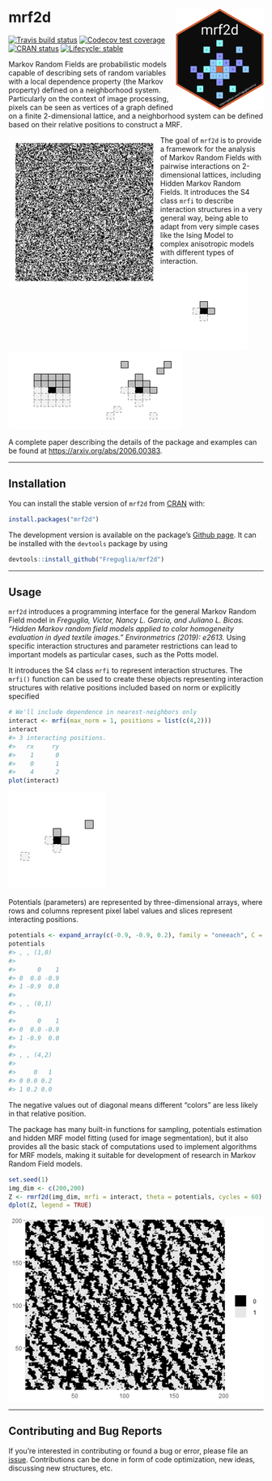 
<!-- README.md is generated from README.Rmd. Please edit that file -->

# mrf2d <a href='https://github.com/Freguglia/mrf2d'><img src='man/figures/logo.png' align="right" height="200" /></a>

<!-- badges: start -->

[![Travis build
status](https://travis-ci.org/Freguglia/mrf2d.svg?branch=master)](https://travis-ci.org/Freguglia/mrf2d)
[![Codecov test
coverage](https://codecov.io/gh/Freguglia/mrf2d/branch/master/graph/badge.svg)](https://codecov.io/gh/Freguglia/mrf2d?branch=master)
[![CRAN
status](https://www.r-pkg.org/badges/version/mrf2d)](https://cran.r-project.org/package=mrf2d)
[![Lifecycle:
stable](https://img.shields.io/badge/lifecycle-stable-brightgreen.svg)](https://www.tidyverse.org/lifecycle/#stable)
<!-- badges: end -->

Markov Random Fields are probabilistic models capable of describing sets
of random variables with a local dependence property (the Markov
property) defined on a neighborhood system. Particularly on the context
of image processing, pixels can be seen as vertices of a graph defined
on a finite 2-dimensional lattice, and a neighborhood system can be
defined based on their relative positions to construct a MRF.

<img src="man/figures/animation_ising.gif" alt="drawing" width="300" align="left" />

The goal of `mrf2d` is to provide a framework for the analysis of Markov
Random Fields with pairwise interactions on 2-dimensional lattices,
including Hidden Markov Random Fields. It introduces the S4 class `mrfi`
to describe interaction structures in a very general way, being able to
adapt from very simple cases like the Ising Model to complex anisotropic
models with different types of interaction.

![](man/figures/README-example_interacions-1.png)![](man/figures/README-example_interacions-2.png)![](man/figures/README-example_interacions-3.png)

A complete paper describing the details of the package and examples can
be found at <https://arxiv.org/abs/2006.00383>.

-----

## Installation

You can install the stable version of `mrf2d` from
[CRAN](https://CRAN.R-project.org) with:

``` r
install.packages("mrf2d")
```

The development version is available on the package’s [Github
page](https://github.com/Freguglia/mrf2d). It can be installed with the
`devtools` package by using

``` r
devtools::install_github("Freguglia/mrf2d")
```

-----

## Usage

`mrf2d` introduces a programming interface for the general Markov Random
Field model in *Freguglia, Victor, Nancy L. Garcia, and Juliano L.
Bicas. “Hidden Markov random field models applied to color homogeneity
evaluation in dyed textile images.” Environmetrics (2019): e2613.* Using
specific interaction structures and parameter restrictions can lead to
important models as particular cases, such as the Potts model.

It introduces the S4 class `mrfi` to represent interaction structures.
The `mrfi()` function can be used to create these objects representing
interaction structures with relative positions included based on norm or
explicitly specified

``` r
# We'll include dependence in nearest-neighbors only
interact <- mrfi(max_norm = 1, positions = list(c(4,2)))
interact
#> 3 interacting positions.
#>   rx     ry
#>    1      0
#>    0      1
#>    4      2
plot(interact)
```

![](man/figures/README-plot_interaction-1.png)<!-- -->

Potentials (parameters) are represented by three-dimensional arrays,
where rows and columns represent pixel label values and slices represent
interacting positions.

``` r
potentials <- expand_array(c(-0.9, -0.9, 0.2), family = "oneeach", C = 1, mrfi = interact)
potentials
#> , , (1,0)
#> 
#>      0    1
#> 0  0.0 -0.9
#> 1 -0.9  0.0
#> 
#> , , (0,1)
#> 
#>      0    1
#> 0  0.0 -0.9
#> 1 -0.9  0.0
#> 
#> , , (4,2)
#> 
#>     0   1
#> 0 0.0 0.2
#> 1 0.2 0.0
```

The negative values out of diagonal means different “colors” are less
likely in that relative position.

The package has many built-in functions for sampling, potentials
estimation and hidden MRF model fitting (used for image segmentation),
but it also provides all the basic stack of computations used to
implement algorithms for MRF models, making it suitable for development
of research in Markov Random Field models.

``` r
set.seed(1)
img_dim <- c(200,200)
Z <- rmrf2d(img_dim, mrfi = interact, theta = potentials, cycles = 60)
dplot(Z, legend = TRUE)
```

<img src="man/figures/README-Z_example_plot-1.png" style="display: block; margin: auto;" />

-----

## Contributing and Bug Reports

If you’re interested in contributing or found a bug or error, please
file an [issue](https://github.com/Freguglia/mrf2d/issues).
Contributions can be done in form of code optimization, new ideas,
discussing new structures, etc.
